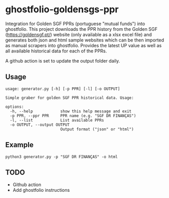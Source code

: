 # ghostfolio-goldensgs-ppr
Integration for Golden SGF PPRs (portuguese "mutual funds") into ghostfolio.
This project downloads the PPR history from the Golden SGF (https://goldensgf.pt/) website (only available as a xlsx excel file) and generates both json and html sample websites which can be then imported as manual scrapers into ghostfolio. Provides the latest UP value as well as all available historical data for each of the PPRs.

A github action is set to update the output folder daily.

## Usage

```
usage: generator.py [-h] [-p PPR] [-l] [-o OUTPUT]

Simple graber for golden SGF PPR historical data. Usage:

options:
  -h, --help            show this help message and exit
  -p PPR, --ppr PPR     PPR name (e.g. "SGF DR FINANÇAS")
  -l, --list            List available PPRs
  -o OUTPUT, --output OUTPUT
                        Output format ("json" or "html")
```

## Example

`python3 generator.py -p "SGF DR FINANÇAS" -o html`

## TODO

- Github action
- Add ghostfolio instructions

